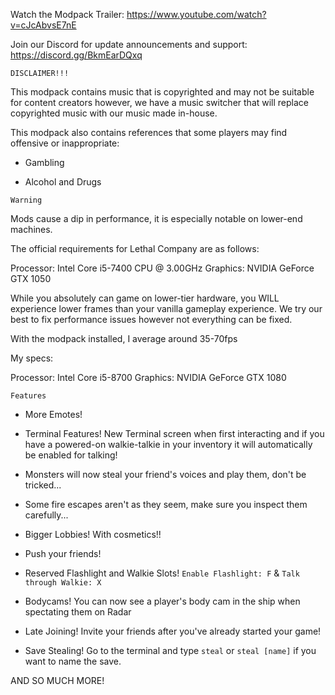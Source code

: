 Watch the Modpack Trailer: https://www.youtube.com/watch?v=cJcAbvsE7nE

Join our Discord for update announcements and support: https://discord.gg/BkmEarDQxq

`DISCLAIMER!!!`

This modpack contains music that is copyrighted and may not be suitable for content creators however, we have a music switcher that will replace
copyrighted music with our music made in-house.

This modpack also contains references that some players may find offensive or inappropriate:

- Gambling

- Alcohol and Drugs

`Warning`

Mods cause a dip in performance, it is especially notable on lower-end machines. 

The official requirements for Lethal Company are as follows:

Processor: Intel Core i5-7400 CPU @ 3.00GHz
Graphics: NVIDIA GeForce GTX 1050

While you absolutely can game on lower-tier hardware, you WILL experience lower frames than your vanilla gameplay experience. We try our best to fix performance issues however not everything can be fixed. 

With the modpack installed, I average around 35-70fps

My specs: 

Processor: Intel Core i5-8700
Graphics: NVIDIA GeForce GTX 1080

`Features`

- More Emotes!

- Terminal Features! New Terminal screen when first interacting and if you have a powered-on walkie-talkie in your inventory it will automatically be enabled for talking!

- Monsters will now steal your friend's voices and play them, don't be tricked...

- Some fire escapes aren't as they seem, make sure you inspect them carefully...

- Bigger Lobbies! With cosmetics!!

- Push your friends!

- Reserved Flashlight and Walkie Slots! `Enable Flashlight: F` & `Talk through Walkie: X`

- Bodycams! You can now see a player's body cam in the ship when spectating them on Radar

- Late Joining! Invite your friends after you've already started your game!

- Save Stealing! Go to the terminal and type `steal` or `steal [name]` if you want to name the save.

AND SO MUCH MORE!

